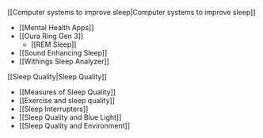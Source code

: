 [[Computer systems to improve sleep|Computer systems to improve sleep]]
- [[Mental Health Apps]]
- [[Oura Ring Gen 3]]
	- [[REM Sleep]]
- [[Sound Enhancing Sleep]]
- [[Withings Sleep Analyzer]]

[[Sleep Quality|Sleep Quality]]
- [[Measures of Sleep Quality]]
- [[Exercise and sleep quality]]
- [[Sleep Interrupters]]
- [[Sleep Quality and Blue Light]]
- [[Sleep Quality and Environment]]





